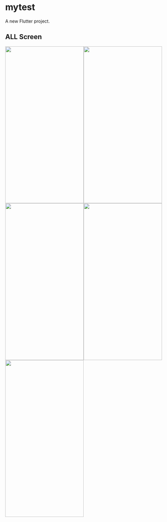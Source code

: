 # mytest

A new Flutter project.

## ALL Screen

<img src="https://user-images.githubusercontent.com/60324463/187438621-1acc857d-8262-4006-a8bb-c2ab6b32c964.png" width="250" height="500"><img src="https://user-images.githubusercontent.com/60324463/187438640-4d7cff6d-ee4b-44d5-bcf0-07164db67b6a.png" width="250" height="500"><img src="https://user-images.githubusercontent.com/60324463/187440668-0f892108-4797-4c9a-a386-ee0ff85748f8.png" width="250" height="500"><img src="https://user-images.githubusercontent.com/60324463/187438672-a868850c-0174-4e47-85c9-a268b9fbf46a.png" width="250" height="500" ><img src="https://user-images.githubusercontent.com/60324463/187438686-73f35c9a-07ee-4134-9623-5e7888ad2556.png" width="250" height="500">
